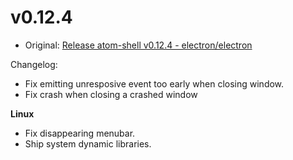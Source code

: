 # v0.12.4

* Original: [Release atom-shell v0.12.4 - electron/electron](https://github.com/electron/electron/releases/tag/v0.12.4)

Changelog:

* Fix emitting unresposive event too early when closing window.
* Fix crash when closing a crashed window

**Linux**

* Fix disappearing menubar.
* Ship system dynamic libraries.

